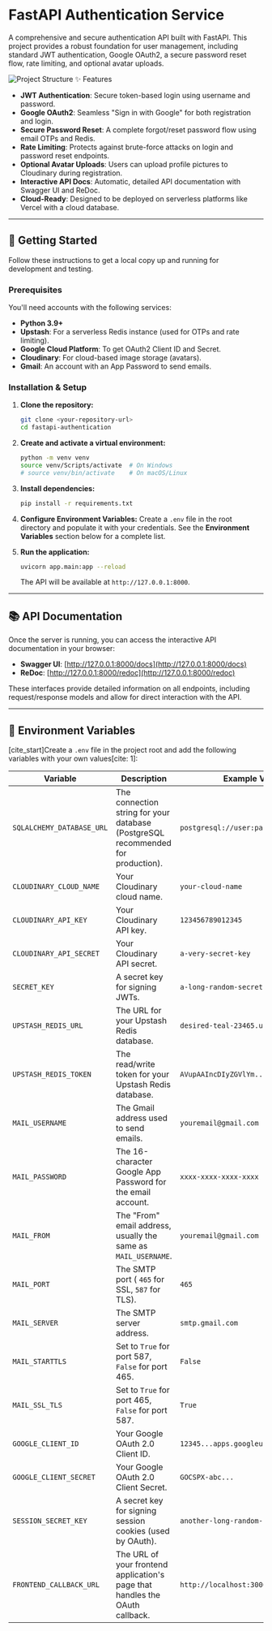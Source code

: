 # FastAPI Authentication Service

A comprehensive and secure authentication API built with FastAPI. This project provides a robust foundation for user management, including standard JWT authentication, Google OAuth2, a secure password reset flow, rate limiting, and optional avatar uploads.

![Project Structure](https://res.cloudinary.com/dfcon4lff/image/upload/v1760447187/fastapi_auth/avatars/user_postman_1760447187.png, "Project Structure") ✨ Features

- **JWT Authentication**: Secure token-based login using username and password.
- **Google OAuth2**: Seamless "Sign in with Google" for both registration and login.
- **Secure Password Reset**: A complete forgot/reset password flow using email OTPs and Redis.
- **Rate Limiting**: Protects against brute-force attacks on login and password reset endpoints.
- **Optional Avatar Uploads**: Users can upload profile pictures to Cloudinary during registration.
- **Interactive API Docs**: Automatic, detailed API documentation with Swagger UI and ReDoc.
- **Cloud-Ready**: Designed to be deployed on serverless platforms like Vercel with a cloud database.

---

## 🚀 Getting Started

Follow these instructions to get a local copy up and running for development and testing.

### Prerequisites

You'll need accounts with the following services:
- **Python 3.9+**
- **Upstash**: For a serverless Redis instance (used for OTPs and rate limiting).
- **Google Cloud Platform**: To get OAuth2 Client ID and Secret.
- **Cloudinary**: For cloud-based image storage (avatars).
- **Gmail**: An account with an App Password to send emails.

### Installation & Setup

1.  **Clone the repository:**
    ```bash
    git clone <your-repository-url>
    cd fastapi-authentication
    ```

2.  **Create and activate a virtual environment:**
    ```bash
    python -m venv venv
    source venv/Scripts/activate  # On Windows
    # source venv/bin/activate    # On macOS/Linux
    ```

3.  **Install dependencies:**
    ```bash
    pip install -r requirements.txt
    ```

4.  **Configure Environment Variables:**
    Create a `.env` file in the root directory and populate it with your credentials. See the **Environment Variables** section below for a complete list.

5.  **Run the application:**
    ```bash
    uvicorn app.main:app --reload
    ```
    The API will be available at `http://127.0.0.1:8000`.

---

## 📚 API Documentation

Once the server is running, you can access the interactive API documentation in your browser:

- **Swagger UI**: [http://127.0.0.1:8000/docs](http://127.0.0.1:8000/docs)
- **ReDoc**: [http://127.0.0.1:8000/redoc](http://127.0.0.1:8000/redoc)

These interfaces provide detailed information on all endpoints, including request/response models and allow for direct interaction with the API.

---

## 🔧 Environment Variables

[cite_start]Create a `.env` file in the project root and add the following variables with your own values[cite: 1]:

| Variable                  | Description                                                                 | Example Value                                              |
| ------------------------- | --------------------------------------------------------------------------- | ---------------------------------------------------------- |
| `SQLALCHEMY_DATABASE_URL` | The connection string for your database (PostgreSQL recommended for production). | `postgresql://user:pass@host:port/db`                      |
| `CLOUDINARY_CLOUD_NAME`   | Your Cloudinary cloud name.                                                 | `your-cloud-name`                                          |
| `CLOUDINARY_API_KEY`      | Your Cloudinary API key.                                                    | `123456789012345`                                          |
| `CLOUDINARY_API_SECRET`   | Your Cloudinary API secret.                                                 | `a-very-secret-key`                                        |
| `SECRET_KEY`              | A secret key for signing JWTs.                                              | `a-long-random-secret-string`                              |
| `UPSTASH_REDIS_URL`       | The URL for your Upstash Redis database.                                    | `desired-teal-23465.upstash.io`                            |
| `UPSTASH_REDIS_TOKEN`     | The read/write token for your Upstash Redis database.                       | `AVupAAIncDIyZGVlYm...`                                    |
| `MAIL_USERNAME`           | The Gmail address used to send emails.                                      | `youremail@gmail.com`                                      |
| `MAIL_PASSWORD`           | The 16-character Google App Password for the email account.                 | `xxxx-xxxx-xxxx-xxxx`                                      |
| `MAIL_FROM`               | The "From" email address, usually the same as `MAIL_USERNAME`.              | `youremail@gmail.com`                                      |
| `MAIL_PORT`               | The SMTP port ( `465` for SSL, `587` for TLS).                               | `465`                                                      |
| `MAIL_SERVER`             | The SMTP server address.                                                    | `smtp.gmail.com`                                           |
| `MAIL_STARTTLS`           | Set to `True` for port 587, `False` for port 465.                           | `False`                                                    |
| `MAIL_SSL_TLS`            | Set to `True` for port 465, `False` for port 587.                           | `True`                                                     |
| `GOOGLE_CLIENT_ID`        | Your Google OAuth 2.0 Client ID.                                            | `12345...apps.googleusercontent.com`                       |
| `GOOGLE_CLIENT_SECRET`    | Your Google OAuth 2.0 Client Secret.                                        | `GOCSPX-abc...`                                            |
| `SESSION_SECRET_KEY`      | A secret key for signing session cookies (used by OAuth).                   | `another-long-random-secret-string`                        |
| `FRONTEND_CALLBACK_URL`   | The URL of your frontend application's page that handles the OAuth callback. | `http://localhost:3000/auth/callback`                      |